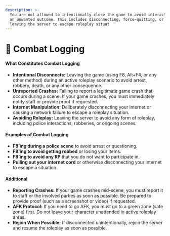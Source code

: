 ```yaml
---
description: >-
  You are not allowed to intentionally close the game to avoid interactions or
  an unwanted outcome. This includes disconnecting, force-quitting, or otherwise
  leaving the server to escape roleplay situat
---
```


# 🏃 Combat Logging

#### What Constitutes Combat Logging <a href="#what-constitutes-combat-logging" id="what-constitutes-combat-logging"></a>

* **Intentional Disconnects:** Leaving the game (using F8, Alt+F4, or any other method) during an active roleplay scenario to avoid arrest, robbery, death, or any other consequence.
* **Unreported Crashes:** Failing to report a legitimate game crash that occurs during a scene. If your game crashes, you must immediately notify staff or provide proof if requested.
* **Internet Manipulation:** Deliberately disconnecting your internet or causing a network failure to escape a roleplay situation.
* **Avoiding Roleplay:** Leaving the server to avoid any form of roleplay, including police interactions, robberies, or ongoing scenes.

#### Examples of Combat Logging <a href="#examples-of-combat-logging" id="examples-of-combat-logging"></a>

* **F8’ing during a police scene** to avoid arrest or questioning.
* **F8’ing to avoid getting robbed** or losing your items.
* **F8’ing to avoid any RP** that you do not want to participate in.
* **Pulling out your internet cord** or otherwise disconnecting your internet to escape a situation.

#### Additional <a href="#additional" id="additional"></a>

* **Reporting Crashes:** If your game crashes mid-scene, you must report it to staff or the involved parties as soon as possible. Be prepared to provide proof (such as a screenshot or video) if requested.
* **AFK Protocol:** If you need to go AFK, you must go to a green zone (safe zone) first. Do not leave your character unattended in active roleplay areas.
* **Rejoin When Possible:** If disconnected unintentionally, rejoin the server and resume the roleplay as soon as possible.
